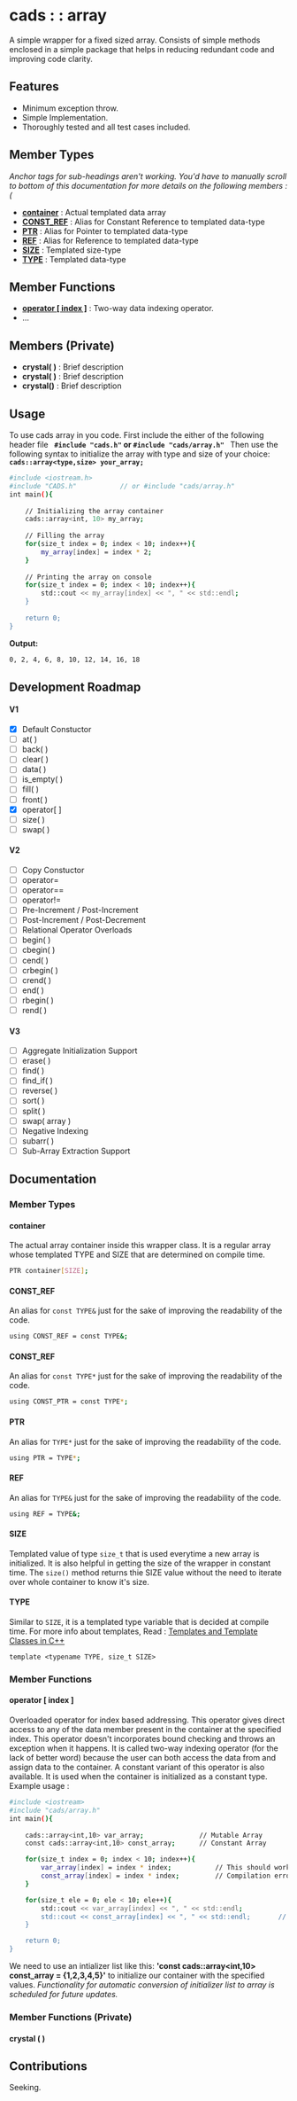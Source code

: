 

# cads : : array


A simple wrapper for a fixed sized array. Consists of simple methods enclosed in
a simple package that helps in reducing redundant code and improving code clarity.

## Features
- Minimum exception throw.
- Simple Implementation.
- Thoroughly tested and all test cases included.

## Member Types

_Anchor tags for sub-headings aren't working. You'd have to manually scroll to bottom of this documentation for more details on the following members :(_
- **[container](#container)** : Actual templated data array
- **[CONST_REF](#const_ref)** : Alias for Constant Reference to templated data-type
- **[PTR](#ptr)** : Alias for Pointer to templated data-type
- **[REF](#ref)** : Alias for Reference to templated data-type
- **[SIZE](#size)** : Templated size-type
- **[TYPE](#type)** : Templated data-type

## Member Functions

- **[operator [ index ]](#operator-[])** : Two-way data indexing operator.
- ...

## Members (Private)
- **crystal( )** : Brief description
- **crystal( )** : Brief description
- **crystal()** : Brief description

## Usage
To use cads array in you code. First include the either of the following header file
**`
#include "cads.h"` or `#include "cads/array.h"
`**
Then use the following syntax to initialize the array with type and size of your choice:
**`
cads::array<type,size> your_array;
`**

```sh
#include <iostream.h>
#include "CADS.h"           // or #include "cads/array.h"
int main(){
    
    // Initializing the array container
    cads::array<int, 10> my_array;
    
    // Filling the array
    for(size_t index = 0; index < 10; index++){
        my_array[index] = index * 2;
    }
    
    // Printing the array on console
    for(size_t index = 0; index < 10; index++){
        std::cout << my_array[index] << ", " << std::endl;
    }
    
    return 0;
}
```
**Output:**
```sh
0, 2, 4, 6, 8, 10, 12, 14, 16, 18
```

## Development Roadmap
#### **V1**
- [x] Default Constuctor
- [ ] at( )
- [ ] back( )
- [ ] clear( )
- [ ] data( )
- [ ] is_empty( )
- [ ] fill( )
- [ ] front( )
- [x] operator[ ]
- [ ] size( )
- [ ] swap( )

#### **V2**
- [ ] Copy Constuctor
- [ ] operator=
- [ ] operator==
- [ ] operator!=
- [ ] Pre-Increment / Post-Increment
- [ ] Post-Increment / Post-Decrement
- [ ] Relational Operator Overloads
- [ ] begin( )
- [ ] cbegin( )
- [ ] cend( )
- [ ] crbegin( )
- [ ] crend( )
- [ ] end( )
- [ ] rbegin( )
- [ ] rend( )

#### **V3**
- [ ] Aggregate Initialization Support
- [ ] erase( )
- [ ] find( )
- [ ] find_if( )
- [ ] reverse( )
- [ ] sort( )
- [ ] split( )
- [ ] swap( array )
- [ ] Negative Indexing
- [ ] subarr( )
- [ ] Sub-Array Extraction Support

## Documentation

### Member Types

#### container
The actual array container inside this wrapper class. It is a regular array whose templated TYPE and SIZE that are determined on compile time.
```sh
PTR container[SIZE];
```

#### CONST_REF
An alias for `const TYPE&` just for the sake of improving the readability of the code.
```sh
using CONST_REF = const TYPE&;
```

#### CONST_REF
An alias for `const TYPE*` just for the sake of improving the readability of the code.
```sh
using CONST_PTR = const TYPE*;
```

#### PTR
An alias for `TYPE*` just for the sake of improving the readability of the code.
```sh
using PTR = TYPE*;
```

#### REF
An alias for `TYPE&` just for the sake of improving the readability of the code.
```sh
using REF = TYPE&;
```

#### SIZE
Templated value of type `size_t` that is used everytime a new array is initialized. It is also helpful in getting the size of the wrapper in constant time. The `size()` method returns thie SIZE value without the need to iterate over whole container to know it's size. 

#### TYPE
Similar to `SIZE`, it is a templated type variable that is decided at compile time. For more info about templates, Read : [Templates and Template Classes in C++](https://www.cprogramming.com/tutorial/templates.html)

`template <typename TYPE, size_t SIZE>`

### Member Functions

#### operator [ index ]
Overloaded operator for index based addressing. This operator gives direct access to any of the data member present in the container at the specified index. This operator doesn't incorporates bound checking and throws an exception when it happens.
It is called two-way indexing operator (for the lack of better word) because the user can both access the data from and assign data to the container.
A constant variant of this operator is also available. It is used when the container is initialized as a constant type.
Example usage :
```sh
#include <iostream>
#include "cads/array.h"
int main(){
    
    cads::array<int,10> var_array;              // Mutable Array
    const cads::array<int,10> const_array;      // Constant Array

    for(size_t index = 0; index < 10; index++){
        var_array[index] = index * index;           // This should work normally.
        const_array[index] = index * index;         // Compilation error. Must be modifiable lvalue.
    }

    for(size_t ele = 0; ele < 10; ele++){
        std::cout << var_array[index] << ", " << std::endl;
        std::cout << const_array[index] << ", " << std::endl;       // This should work normally.
    }

    return 0;
}
```
We need to use an intializer list like this:
**'const cads::array<int,10> const_array = {1,2,3,4,5}'**
to initialize our container with the specified values.
_Functionality for automatic conversion of initializer list to array is scheduled for future updates._

### Member Functions (Private)

#### crystal ( )

## Contributions
Seeking.